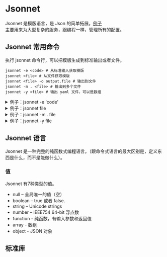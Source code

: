 # Jsonnet

Jsonnet 是模版语言，是 Json 的简单拓展。[例子](https://github.com/google/jsonnet/tree/master/examples)  
主要用来为大型复杂的服务，跟编程一样，管理所有的配置。

## Jsonnet 常用命令

执行 jsonnet 命令行，可以把模版生成到标准输出或者文件。

```shell
jsonnet -e <code> # 从标准输入获取模版
jsonnet <file> # 从文件获取模版
jsonnet <file> -o output.file # 输出到文件
jsonnet -m . <file> # 输出到多个文件
jsonnet -y <file> # 输出 yaml 文件，可以是数组
```

<details><summary>例子：jsonnet -e 'code' </summary>
{% highlight shell %}
$ jsonnet -e '{ x: 1 , y: self.x + 1 } { x: 10 }'
{
   "x": 10,
   "y": 11
}
{% endhighlight %}
</details>

<details><summary>例子：jsonnet file</summary>
{% highlight shell %}
$ jsonnet landingpage.jsonnet
{
   "person1": {
      "name": "Alice",
      "welcome": "Hello Alice!"
   },
   "person2": {
      "name": "Bob",
      "welcome": "Hello Bob!"
   }
}
{% endhighlight %}
</details>

<details><summary>例子：jsonnet -m . file</summary>
{% highlight shell %}
$ jsonnet -m . multiple_output.jsonnet
a.json
b.json
$ cat a.json
Output:
{
   "x": 1,
   "y": 2
}
$ cat b.json
{
   "x": 1,
   "y": 2
}
{% endhighlight %}
</details>
<details><summary>例子：jsonnet -y file</summary>
{% highlight shell %}
$ jsonnet -y yaml_stream.jsonnet
---
{
   "x": 1,
   "y": 2
}
---
{
   "x": 1,
   "y": 2
}
{% endhighlight %}
</details>

## Jsonnet 语言

Jsonnet 是一种完整的纯函数式编程语言。（跟命令式语言的最大区别是，定义东西是什么，而不是能做什么）。

### 值

Jsonnet 有7种类型的值。

- null – 全局唯一的值（空）
- boolean – true 或者 false.
- string – Unicode strings
- number – IEEE754 64-bit 浮点数
- function - 纯函数，有输入参数和返回值
- array - 数组
- object - JSON 对象

## 标准库

